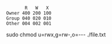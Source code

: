 ```
       R   W   X
Owner 400 200 100
Group 040 020 010   
Other 004 002 001
```
sudo chmod u=rwx,g=rw-,o=--- ./file.txt